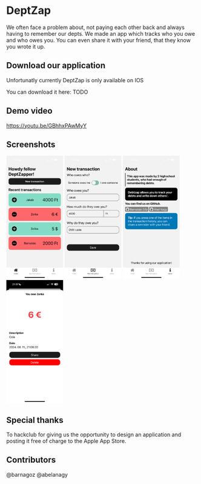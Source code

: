 # DeptZap

We often face a problem about, not paying each other back and always having to remember our depts. We made an app which tracks who you owe and who owes you. You can even share it with your friend, that they know you wrote it up.

## Download our application

Unfortunatly currently DeptZap is only available on IOS

You can download it here: TODO

## Demo video

https://youtu.be/GBhhxPAwMyY

## Screenshots
<p float="left">
   <img src="readme_photos/IMG_1130.PNG" alt="screenshot1" width="150"/>
   <img src="readme_photos/IMG_1131.PNG" alt="screenshot1" width="150"/>
   <img src="readme_photos/IMG_1132.PNG" alt="screenshot1" width="150"/>
   <img src="readme_photos/IMG_1133.PNG" alt="screenshot1" width="150"/>
</p>


## Special thanks

To hackclub for giving us the opportunity to design an application and posting it free of charge to the Apple App Store.

## Contributors

@barnagoz @abelanagy


